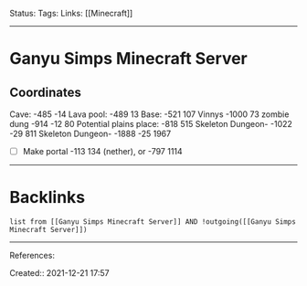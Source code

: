 Status: 
Tags: 
Links: [[Minecraft]]
___
# Ganyu Simps Minecraft Server
## Coordinates
Cave: -485 -14
Lava pool: -489 13
Base: -521 107
Vinnys -1000 73
zombie dung -914 -12 80
Potential plains place: -818 515
Skeleton Dungeon- -1022 -29 811
Skeleton Dungeon- -1888 -25 1967

- [ ] Make portal -113 134 (nether), or -797 1114
___
# Backlinks
```dataview
list from [[Ganyu Simps Minecraft Server]] AND !outgoing([[Ganyu Simps Minecraft Server]])
```
___
References:

Created:: 2021-12-21 17:57
